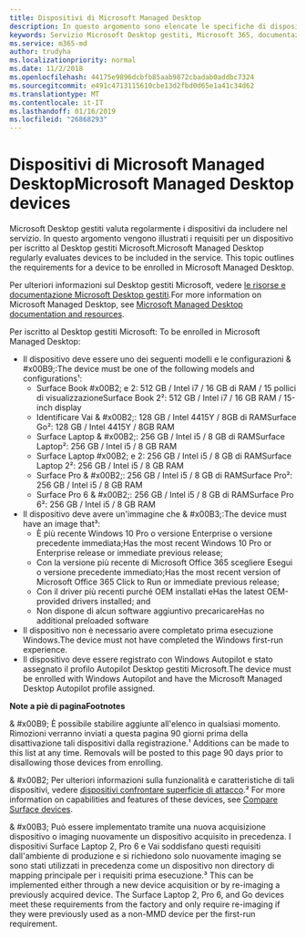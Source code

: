 ```yaml
---
title: Dispositivi di Microsoft Managed Desktop
description: In questo argomento sono elencate le specifiche di dispositivo utilizzate in Microsoft Desktop gestiti.
keywords: Servizio Microsoft Desktop gestiti, Microsoft 365, documentazione
ms.service: m365-md
author: trudyha
ms.localizationpriority: normal
ms.date: 11/2/2018
ms.openlocfilehash: 44175e9896dcbfb85aab9872cbadab0addbc7324
ms.sourcegitcommit: e491c4713115610cbe13d2fbd0d65e1a41c34d62
ms.translationtype: MT
ms.contentlocale: it-IT
ms.lasthandoff: 01/16/2019
ms.locfileid: "26868293"
---
```

# <a name="microsoft-managed-desktop-devices"></a><span data-ttu-id="50bdc-104">Dispositivi di Microsoft Managed Desktop</span><span class="sxs-lookup"><span data-stu-id="50bdc-104">Microsoft Managed Desktop devices</span></span>

<span data-ttu-id="50bdc-p101">Microsoft Desktop gestiti valuta regolarmente i dispositivi da includere nel servizio. In questo argomento vengono illustrati i requisiti per un dispositivo per iscritto al Desktop gestiti Microsoft.</span><span class="sxs-lookup"><span data-stu-id="50bdc-p101">Microsoft Managed Desktop regularly evaluates devices to be included in the service. This topic outlines the requirements for a device to be enrolled in Microsoft Managed Desktop.</span></span>

<span data-ttu-id="50bdc-107">Per ulteriori informazioni sul Desktop gestiti Microsoft, vedere [le risorse e documentazione Microsoft Desktop gestiti](https://docs.microsoft.com/microsoft-365/managed-desktop/).</span><span class="sxs-lookup"><span data-stu-id="50bdc-107">For more information on Microsoft Managed Desktop, see [Microsoft Managed Desktop documentation and resources](https://docs.microsoft.com/microsoft-365/managed-desktop/).</span></span> 

<span data-ttu-id="50bdc-108"><!-- Microsoft 365 E5; Device as a Service -->
<!-- Split from device & technologies topic. Destination topic for aka.ms/device-list  -->Per iscritto al Desktop gestiti Microsoft:</span><span class="sxs-lookup"><span data-stu-id="50bdc-108"><!-- Microsoft 365 E5; Device as a Service -->
<!-- Split from device & technologies topic. Destination topic for aka.ms/device-list  --> To be enrolled in Microsoft Managed Desktop:</span></span>

- <span data-ttu-id="50bdc-109">Il dispositivo deve essere uno dei seguenti modelli e le configurazioni & #x00B9;:</span><span class="sxs-lookup"><span data-stu-id="50bdc-109">The device must be one of the following models and configurations&#x00B9;:</span></span>
    - <span data-ttu-id="50bdc-110">Surface Book #x00B2; e 2: 512 GB / Intel i7 / 16 GB di RAM / 15 pollici di visualizzazione</span><span class="sxs-lookup"><span data-stu-id="50bdc-110">Surface Book 2&#x00B2;: 512 GB / Intel i7 / 16 GB RAM / 15-inch display</span></span>
    - <span data-ttu-id="50bdc-111">Identificare Vai & #x00B2;: 128 GB / Intel 4415Y / 8GB di RAM</span><span class="sxs-lookup"><span data-stu-id="50bdc-111">Surface Go&#x00B2;: 128 GB / Intel 4415Y / 8GB RAM</span></span>
    - <span data-ttu-id="50bdc-112">Surface Laptop & #x00B2;: 256 GB / Intel i5 / 8 GB di RAM</span><span class="sxs-lookup"><span data-stu-id="50bdc-112">Surface Laptop&#x00B2;: 256 GB / Intel i5 / 8 GB RAM</span></span>
    - <span data-ttu-id="50bdc-113">Surface Laptop #x00B2; e 2: 256 GB / Intel i5 / 8 GB di RAM</span><span class="sxs-lookup"><span data-stu-id="50bdc-113">Surface Laptop 2&#x00B2;: 256 GB / Intel i5 / 8 GB RAM</span></span> 
    - <span data-ttu-id="50bdc-114">Surface Pro & #x00B2;: 256 GB / Intel i5 / 8 GB di RAM</span><span class="sxs-lookup"><span data-stu-id="50bdc-114">Surface Pro&#x00B2;: 256 GB / Intel i5 / 8 GB RAM</span></span>
    - <span data-ttu-id="50bdc-115">Surface Pro 6 & #x00B2;: 256 GB / Intel i5 / 8 GB di RAM</span><span class="sxs-lookup"><span data-stu-id="50bdc-115">Surface Pro 6&#x00B2;: 256 GB / Intel i5 / 8 GB RAM</span></span>
- <span data-ttu-id="50bdc-116">Il dispositivo deve avere un'immagine che & #x00B3;:</span><span class="sxs-lookup"><span data-stu-id="50bdc-116">The device must have an image that&#x00B3;:</span></span>
    - <span data-ttu-id="50bdc-117">È più recente Windows 10 Pro o versione Enterprise o versione precedente immediata;</span><span class="sxs-lookup"><span data-stu-id="50bdc-117">Has the most recent Windows 10 Pro or Enterprise release or immediate previous release;</span></span>
    - <span data-ttu-id="50bdc-118">Con la versione più recente di Microsoft Office 365 scegliere Esegui o versione precedente immediato;</span><span class="sxs-lookup"><span data-stu-id="50bdc-118">Has the most recent version of Microsoft Office 365 Click to Run or immediate previous release;</span></span>
    - <span data-ttu-id="50bdc-119">Con il driver più recenti purché OEM installati e</span><span class="sxs-lookup"><span data-stu-id="50bdc-119">Has the latest OEM-provided drivers installed; and</span></span>
    - <span data-ttu-id="50bdc-120">Non dispone di alcun software aggiuntivo precaricare</span><span class="sxs-lookup"><span data-stu-id="50bdc-120">Has no additional preloaded software</span></span>
- <span data-ttu-id="50bdc-121">Il dispositivo non è necessario avere completato prima esecuzione Windows.</span><span class="sxs-lookup"><span data-stu-id="50bdc-121">The device must not have completed the Windows first-run experience.</span></span>
- <span data-ttu-id="50bdc-122">Il dispositivo deve essere registrato con Windows Autopilot e stato assegnato il profilo Autopilot Desktop gestiti Microsoft.</span><span class="sxs-lookup"><span data-stu-id="50bdc-122">The device must be enrolled with Windows Autopilot and have the Microsoft Managed Desktop Autopilot profile assigned.</span></span>

<span data-ttu-id="50bdc-123">**Note a piè di pagina**</span><span class="sxs-lookup"><span data-stu-id="50bdc-123">**Footnotes**</span></span>

<span data-ttu-id="50bdc-p102">& #x00B9; È possibile stabilire aggiunte all'elenco in qualsiasi momento. Rimozioni verranno inviati a questa pagina 90 giorni prima della disattivazione tali dispositivi dalla registrazione.</span><span class="sxs-lookup"><span data-stu-id="50bdc-p102">&#x00B9; Additions can be made to this list at any time. Removals will be posted to this page 90 days prior to disallowing those devices from enrolling.</span></span>

<span data-ttu-id="50bdc-126">& #x00B2; Per ulteriori informazioni sulla funzionalità e caratteristiche di tali dispositivi, vedere [dispositivi confrontare superficie di attacco](https://www.microsoft.com/surface/devices/compare-devices).</span><span class="sxs-lookup"><span data-stu-id="50bdc-126">&#x00B2; For more information on capabilities and features of these devices, see [Compare Surface devices](https://www.microsoft.com/surface/devices/compare-devices).</span></span>

<span data-ttu-id="50bdc-p103">& #x00B3; Può essere implementato tramite una nuova acquisizione dispositivo o imaging nuovamente un dispositivo acquisito in precedenza. I dispositivi Surface Laptop 2, Pro 6 e Vai soddisfano questi requisiti dall'ambiente di produzione e si richiedono solo nuovamente imaging se sono stati utilizzati in precedenza come un dispositivo non directory di mapping principale per i requisiti prima esecuzione.</span><span class="sxs-lookup"><span data-stu-id="50bdc-p103">&#x00B3; This can be implemented either through a new device acquisition or by re-imaging a previously acquired device. The Surface Laptop 2, Pro 6, and Go devices meet these requirements from the factory and only require re-imaging if they were previously used as a non-MMD device per the first-run requirement.</span></span>

